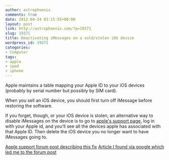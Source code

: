 ```yaml
---
author: astrophoenix
comments: true
date: 2012-04-24 03:15:55+00:00
layout: post
link: http://astrophoenix.com/?p=19371
slug: 19371
title: Deactivating iMessages on a sold/stolen iOS device
wordpress_id: 19371
categories:
- Computer
tags:
- apple
- ipad
- iphone
---
```


Apple maintains a table mapping your Apple ID to your iOS devices (probably by serial number but possibly by SIM card).

When you sell an iOS device, you should first turn off iMessage before restoring the software.

If you forget, though, or your iOS device is stolen, an alternative way to disable iMessages on the device is to go to [apple's support page]( https://supportprofile.apple.com/MySupportProfile.do), log in with your Apple id, and you'll see all the devices apple has associated with that Apple ID. Then delete the iOS device you no longer want to have iMessages going to.

[Apple support forum post describing this fix](https://discussions.apple.com/message/17088676#17088676)
[Article I found via google which led me to the forum post](http://holgr.com/2011/12/howto-deactivating-imessage-on-lost-or-sold-iphones/)
